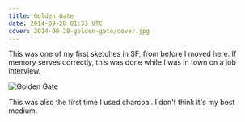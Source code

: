 ```yaml
---
title: Golden Gate
date: 2014-09-28 01:53 UTC
cover: 2014-09-28-golden-gate/cover.jpg
---
```


This was one of my first sketches in SF, from before I moved here.
If memory serves correctly, this was done while I was in town
on a job interview.

![Golden Gate](/sketches/2014-09-28-golden-gate/context.jpg)

This was also the first time I used charcoal. I don't think it's my best medium.
